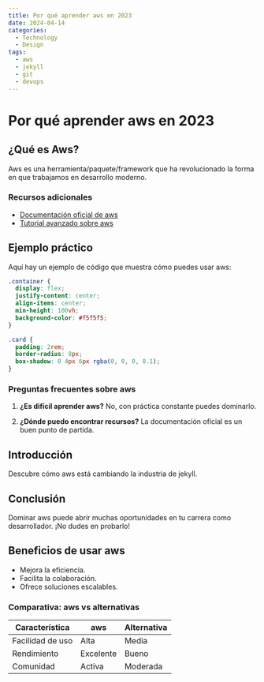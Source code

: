 ```yaml
---
title: Por qué aprender aws en 2023
date: 2024-04-14
categories: 
  - Technology
  - Design
tags:
  - aws
  - jekyll
  - git
  - devops
---
```


# Por qué aprender aws en 2023

## ¿Qué es Aws?

Aws es una herramienta/paquete/framework que ha revolucionado la forma en que trabajamos en desarrollo moderno.

### Recursos adicionales

- [Documentación oficial de aws](https://example.com)
- [Tutorial avanzado sobre aws](https://example.com/tutorial)

## Ejemplo práctico

Aquí hay un ejemplo de código que muestra cómo puedes usar aws:

```css
.container {
  display: flex;
  justify-content: center;
  align-items: center;
  min-height: 100vh;
  background-color: #f5f5f5;
}

.card {
  padding: 2rem;
  border-radius: 8px;
  box-shadow: 0 4px 6px rgba(0, 0, 0, 0.1);
}
```

### Preguntas frecuentes sobre aws

1. **¿Es difícil aprender aws?**
   No, con práctica constante puedes dominarlo.

2. **¿Dónde puedo encontrar recursos?**
   La documentación oficial es un buen punto de partida.

## Introducción

Descubre cómo aws está cambiando la industria de jekyll.

## Conclusión

Dominar aws puede abrir muchas oportunidades en tu carrera como desarrollador. ¡No dudes en probarlo!

## Beneficios de usar aws

- Mejora la eficiencia.
- Facilita la colaboración.
- Ofrece soluciones escalables.

### Comparativa: aws vs alternativas

| Característica | aws | Alternativa |
|---------------|-------------|------------|
| Facilidad de uso | Alta | Media |
| Rendimiento | Excelente | Bueno |
| Comunidad | Activa | Moderada |